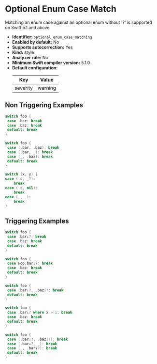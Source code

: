 # Optional Enum Case Match

Matching an enum case against an optional enum without '?' is supported on Swift 5.1 and above

* **Identifier:** `optional_enum_case_matching`
* **Enabled by default:** No
* **Supports autocorrection:** Yes
* **Kind:** style
* **Analyzer rule:** No
* **Minimum Swift compiler version:** 5.1.0
* **Default configuration:**
  <table>
  <thead>
  <tr><th>Key</th><th>Value</th></tr>
  </thead>
  <tbody>
  <tr>
  <td>
  severity
  </td>
  <td>
  warning
  </td>
  </tr>
  </tbody>
  </table>

## Non Triggering Examples

```swift
switch foo {
 case .bar: break
 case .baz: break
 default: break
}
```

```swift
switch foo {
 case (.bar, .baz): break
 case (.bar, _): break
 case (_, .baz): break
 default: break
}
```

```swift
switch (x, y) {
case (.c, _?):
    break
case (.c, nil):
    break
case (_, _):
    break
}
```

## Triggering Examples

```swift
switch foo {
 case .bar↓?: break
 case .baz: break
 default: break
}
```

```swift
switch foo {
 case Foo.bar↓?: break
 case .baz: break
 default: break
}
```

```swift
switch foo {
 case .bar↓?, .baz↓?: break
 default: break
}
```

```swift
switch foo {
 case .bar↓? where x > 1: break
 case .baz: break
 default: break
}
```

```swift
switch foo {
 case (.bar↓?, .baz↓?): break
 case (.bar↓?, _): break
 case (_, .bar↓?): break
 default: break
}
```